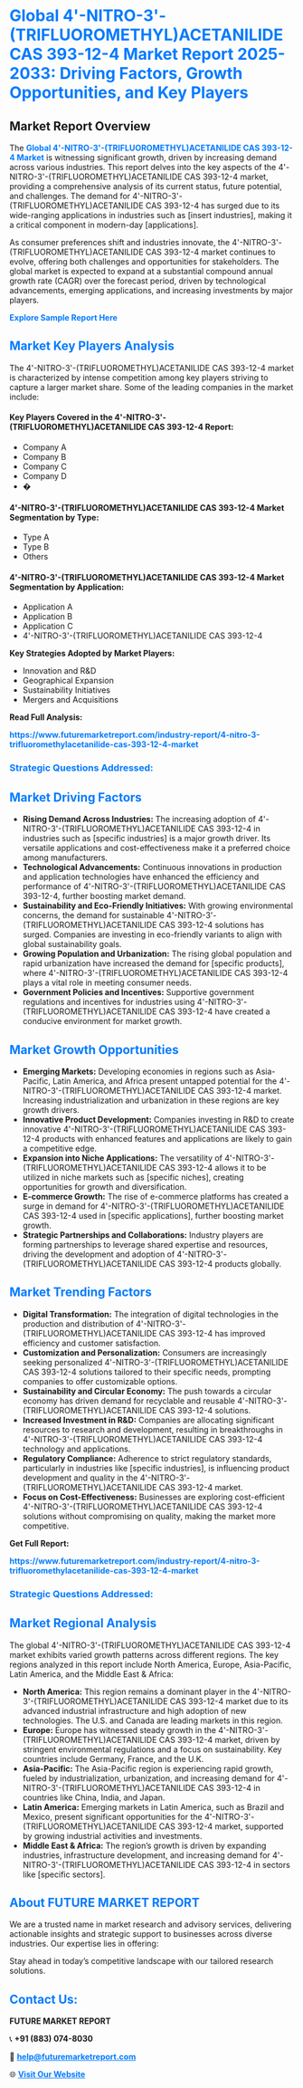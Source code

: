 <h1 style="color: #007BFF;">Global 4'-NITRO-3'-(TRIFLUOROMETHYL)ACETANILIDE CAS 393-12-4 Market Report 2025-2033: Driving Factors, Growth Opportunities, and Key Players</h1>

<section id="overview">
<h2>Market Report Overview</h2>
<p>The <a href="https://www.futuremarketreport.com/industry-report/4-nitro-3-trifluoromethylacetanilide-cas-393-12-4-market" style="color: #007BFF; text-decoration: none;"><strong>Global 4'-NITRO-3'-(TRIFLUOROMETHYL)ACETANILIDE CAS 393-12-4 Market</strong></a> is witnessing significant growth, driven by increasing demand across various industries. This report delves into the key aspects of the 4'-NITRO-3'-(TRIFLUOROMETHYL)ACETANILIDE CAS 393-12-4 market, providing a comprehensive analysis of its current status, future potential, and challenges. The demand for 4'-NITRO-3'-(TRIFLUOROMETHYL)ACETANILIDE CAS 393-12-4 has surged due to its wide-ranging applications in industries such as [insert industries], making it a critical component in modern-day [applications].</p>
<p>As consumer preferences shift and industries innovate, the 4'-NITRO-3'-(TRIFLUOROMETHYL)ACETANILIDE CAS 393-12-4 market continues to evolve, offering both challenges and opportunities for stakeholders. The global market is expected to expand at a substantial compound annual growth rate (CAGR) over the forecast period, driven by technological advancements, emerging applications, and increasing investments by major players.</p>
</section>

<section id="overview">
<p><a href="https://www.futuremarketreport.com/request-sample/reportId=119279" style="color: #007BFF; text-decoration: none;"><strong>Explore Sample Report Here</strong></a></p>
</section>

<section id="key-players">
<h2 style="color: #007BFF;">Market Key Players Analysis</h2>
<p>The 4'-NITRO-3'-(TRIFLUOROMETHYL)ACETANILIDE CAS 393-12-4 market is characterized by intense competition among key players striving to capture a larger market share. Some of the leading companies in the market include:</p>
<h4>Key Players Covered in the 4'-NITRO-3'-(TRIFLUOROMETHYL)ACETANILIDE CAS 393-12-4 Report:</h4>
<ul><li>Company A</li><li>Company B</li><li>Company C</li><li>Company D</li><li>�</li></ul>
<h4>4'-NITRO-3'-(TRIFLUOROMETHYL)ACETANILIDE CAS 393-12-4 Market Segmentation by Type:</h4>
<ul><li>Type A</li><li>Type B</li><li>Others</li></ul>

<h4>4'-NITRO-3'-(TRIFLUOROMETHYL)ACETANILIDE CAS 393-12-4 Market Segmentation by Application:</h4>
<ul><li>Application A</li><li>Application B</li><li>Application C</li><li>4&#039;-NITRO-3&#039;-(TRIFLUOROMETHYL)ACETANILIDE CAS 393-12-4</li></ul>
<p><strong>Key Strategies Adopted by Market Players:</strong></p>
<ul>
<li>Innovation and R&D</li>
<li>Geographical Expansion</li>
<li>Sustainability Initiatives</li>
<li>Mergers and Acquisitions</li>
</ul>
</section>

<section>
<p><strong>Read Full Analysis: </strong></p><a href="https://www.futuremarketreport.com/industry-report/4-nitro-3-trifluoromethylacetanilide-cas-393-12-4-market" style="color: #007BFF; text-decoration: none;"><strong>https://www.futuremarketreport.com/industry-report/4-nitro-3-trifluoromethylacetanilide-cas-393-12-4-market</strong></a>
<h3 style="color: #007BFF;">Strategic Questions Addressed:</h3>
</section>

<section id="driving-factors">
<h2 style="color: #007BFF;">Market Driving Factors</h2>
<ul>
<li><strong>Rising Demand Across Industries:</strong> The increasing adoption of 4'-NITRO-3'-(TRIFLUOROMETHYL)ACETANILIDE CAS 393-12-4 in industries such as [specific industries] is a major growth driver. Its versatile applications and cost-effectiveness make it a preferred choice among manufacturers.</li>
<li><strong>Technological Advancements:</strong> Continuous innovations in production and application technologies have enhanced the efficiency and performance of 4'-NITRO-3'-(TRIFLUOROMETHYL)ACETANILIDE CAS 393-12-4, further boosting market demand.</li>
<li><strong>Sustainability and Eco-Friendly Initiatives:</strong> With growing environmental concerns, the demand for sustainable 4'-NITRO-3'-(TRIFLUOROMETHYL)ACETANILIDE CAS 393-12-4 solutions has surged. Companies are investing in eco-friendly variants to align with global sustainability goals.</li>
<li><strong>Growing Population and Urbanization:</strong> The rising global population and rapid urbanization have increased the demand for [specific products], where 4'-NITRO-3'-(TRIFLUOROMETHYL)ACETANILIDE CAS 393-12-4 plays a vital role in meeting consumer needs.</li>
<li><strong>Government Policies and Incentives:</strong> Supportive government regulations and incentives for industries using 4'-NITRO-3'-(TRIFLUOROMETHYL)ACETANILIDE CAS 393-12-4 have created a conducive environment for market growth.</li>
</ul>
</section>

<section id="growth-opportunities">
<h2 style="color: #007BFF;">Market Growth Opportunities</h2>
<ul>
<li><strong>Emerging Markets:</strong> Developing economies in regions such as Asia-Pacific, Latin America, and Africa present untapped potential for the 4'-NITRO-3'-(TRIFLUOROMETHYL)ACETANILIDE CAS 393-12-4 market. Increasing industrialization and urbanization in these regions are key growth drivers.</li>
<li><strong>Innovative Product Development:</strong> Companies investing in R&D to create innovative 4'-NITRO-3'-(TRIFLUOROMETHYL)ACETANILIDE CAS 393-12-4 products with enhanced features and applications are likely to gain a competitive edge.</li>
<li><strong>Expansion into Niche Applications:</strong> The versatility of 4'-NITRO-3'-(TRIFLUOROMETHYL)ACETANILIDE CAS 393-12-4 allows it to be utilized in niche markets such as [specific niches], creating opportunities for growth and diversification.</li>
<li><strong>E-commerce Growth:</strong> The rise of e-commerce platforms has created a surge in demand for 4'-NITRO-3'-(TRIFLUOROMETHYL)ACETANILIDE CAS 393-12-4 used in [specific applications], further boosting market growth.</li>
<li><strong>Strategic Partnerships and Collaborations:</strong> Industry players are forming partnerships to leverage shared expertise and resources, driving the development and adoption of 4'-NITRO-3'-(TRIFLUOROMETHYL)ACETANILIDE CAS 393-12-4 products globally.</li>
</ul>
</section>

<section id="trending-factors">
<h2 style="color: #007BFF;">Market Trending Factors</h2>
<ul>
<li><strong>Digital Transformation:</strong> The integration of digital technologies in the production and distribution of 4'-NITRO-3'-(TRIFLUOROMETHYL)ACETANILIDE CAS 393-12-4 has improved efficiency and customer satisfaction.</li>
<li><strong>Customization and Personalization:</strong> Consumers are increasingly seeking personalized 4'-NITRO-3'-(TRIFLUOROMETHYL)ACETANILIDE CAS 393-12-4 solutions tailored to their specific needs, prompting companies to offer customizable options.</li>
<li><strong>Sustainability and Circular Economy:</strong> The push towards a circular economy has driven demand for recyclable and reusable 4'-NITRO-3'-(TRIFLUOROMETHYL)ACETANILIDE CAS 393-12-4 solutions.</li>
<li><strong>Increased Investment in R&D:</strong> Companies are allocating significant resources to research and development, resulting in breakthroughs in 4'-NITRO-3'-(TRIFLUOROMETHYL)ACETANILIDE CAS 393-12-4 technology and applications.</li>
<li><strong>Regulatory Compliance:</strong> Adherence to strict regulatory standards, particularly in industries like [specific industries], is influencing product development and quality in the 4'-NITRO-3'-(TRIFLUOROMETHYL)ACETANILIDE CAS 393-12-4 market.</li>
<li><strong>Focus on Cost-Effectiveness:</strong> Businesses are exploring cost-efficient 4'-NITRO-3'-(TRIFLUOROMETHYL)ACETANILIDE CAS 393-12-4 solutions without compromising on quality, making the market more competitive.</li>
</ul>
</section>

<section>
<p><strong>Get Full Report: </strong></p><a href="https://www.futuremarketreport.com/industry-report/4-nitro-3-trifluoromethylacetanilide-cas-393-12-4-market" style="color: #007BFF; text-decoration: none;"><strong>https://www.futuremarketreport.com/industry-report/4-nitro-3-trifluoromethylacetanilide-cas-393-12-4-market</strong></a>
<h3 style="color: #007BFF;">Strategic Questions Addressed:</h3>
</section>


<section id="regional-analysis">
<h2 style="color: #007BFF;">Market Regional Analysis</h2>
<p>The global 4'-NITRO-3'-(TRIFLUOROMETHYL)ACETANILIDE CAS 393-12-4 market exhibits varied growth patterns across different regions. The key regions analyzed in this report include North America, Europe, Asia-Pacific, Latin America, and the Middle East & Africa:</p>
<ul>
<li><strong>North America:</strong> This region remains a dominant player in the 4'-NITRO-3'-(TRIFLUOROMETHYL)ACETANILIDE CAS 393-12-4 market due to its advanced industrial infrastructure and high adoption of new technologies. The U.S. and Canada are leading markets in this region.</li>
<li><strong>Europe:</strong> Europe has witnessed steady growth in the 4'-NITRO-3'-(TRIFLUOROMETHYL)ACETANILIDE CAS 393-12-4 market, driven by stringent environmental regulations and a focus on sustainability. Key countries include Germany, France, and the U.K.</li>
<li><strong>Asia-Pacific:</strong> The Asia-Pacific region is experiencing rapid growth, fueled by industrialization, urbanization, and increasing demand for 4'-NITRO-3'-(TRIFLUOROMETHYL)ACETANILIDE CAS 393-12-4 in countries like China, India, and Japan.</li>
<li><strong>Latin America:</strong> Emerging markets in Latin America, such as Brazil and Mexico, present significant opportunities for the 4'-NITRO-3'-(TRIFLUOROMETHYL)ACETANILIDE CAS 393-12-4 market, supported by growing industrial activities and investments.</li>
<li><strong>Middle East & Africa:</strong> The region’s growth is driven by expanding industries, infrastructure development, and increasing demand for 4'-NITRO-3'-(TRIFLUOROMETHYL)ACETANILIDE CAS 393-12-4 in sectors like [specific sectors].</li>
</ul>
</section>

<footer>
<h2 style="color: #007BFF;">About FUTURE MARKET REPORT</h2>
<p>We are a trusted name in market research and advisory services, delivering actionable insights and strategic support to businesses across diverse industries. Our expertise lies in offering:</p>

<p>Stay ahead in today’s competitive landscape with our tailored research solutions.</p>

<h2 style="color: #007BFF;">Contact Us:</h2>
<p><strong>FUTURE MARKET REPORT</strong></p>
<p>📞 <strong>+91 (883) 074-8030</strong></p>
<p>📧 <strong><a href="mailto:help@futuremarketreport.com" style="color: #007BFF;">help@futuremarketreport.com</a></strong></p>
<p>🌐 <strong><a href="https://www.futuremarketreport.com/" style="color: #007BFF;">Visit Our Website</a></strong></p>
</footer>
